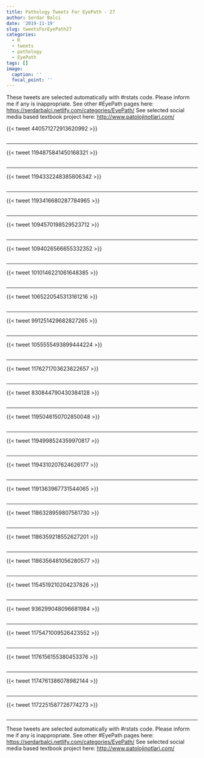```yaml
---
title: Pathology Tweets For EyePath - 27
author: Serdar Balci
date: '2019-11-19'
slug: tweetsForEyePath27
categories:
  - R
  - tweets
  - pathology
  - EyePath
tags: []
image:
  caption: ''
  focal_point: ''
---
```



These tweets are selected automatically with #rstats code. Please inform me if any is inappropriate.
See other #EyePath pages here: https://serdarbalci.netlify.com/categories/EyePath/ 
See selected social media based textbook project here: http://www.patolojinotlari.com/

{{< tweet 440571272913620992 >}}
<br>
<br>
<hr>
{{< tweet 1194875841450168321 >}}
<br>
<br>
<hr>
{{< tweet 1194332248385806342 >}}
<br>
<br>
<hr>
{{< tweet 1193416680287784965 >}}
<br>
<br>
<hr>
{{< tweet 1094570198529523712 >}}
<br>
<br>
<hr>
{{< tweet 1094026566655332352 >}}
<br>
<br>
<hr>
{{< tweet 1010146221061648385 >}}
<br>
<br>
<hr>
{{< tweet 1065220545313161216 >}}
<br>
<br>
<hr>
{{< tweet 991251429682827265 >}}
<br>
<br>
<hr>
{{< tweet 1055555493899444224 >}}
<br>
<br>
<hr>
{{< tweet 1176271703623622657 >}}
<br>
<br>
<hr>
{{< tweet 830844790430384128 >}}
<br>
<br>
<hr>
{{< tweet 1195046150702850048 >}}
<br>
<br>
<hr>
{{< tweet 1194998524359970817 >}}
<br>
<br>
<hr>
{{< tweet 1194310207624626177 >}}
<br>
<br>
<hr>
{{< tweet 1191363967731544065 >}}
<br>
<br>
<hr>
{{< tweet 1186328959807561730 >}}
<br>
<br>
<hr>
{{< tweet 1186359218552627201 >}}
<br>
<br>
<hr>
{{< tweet 1186356481056280577 >}}
<br>
<br>
<hr>
{{< tweet 1154519210204237826 >}}
<br>
<br>
<hr>
{{< tweet 936299048096681984 >}}
<br>
<br>
<hr>
{{< tweet 1175471009526423552 >}}
<br>
<br>
<hr>
{{< tweet 1176156155380453376 >}}
<br>
<br>
<hr>
{{< tweet 1174761386078982144 >}}
<br>
<br>
<hr>
{{< tweet 1172251587726774273 >}}
<br>
<br>
<hr>


These tweets are selected automatically with #rstats code. Please inform me if any is inappropriate.
See other #EyePath pages here: https://serdarbalci.netlify.com/categories/EyePath/ 
See selected social media based textbook project here: http://www.patolojinotlari.com/
